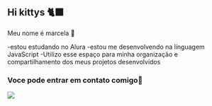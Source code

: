 ## Hi kittys 🐈‍⬛
Meu nome é marcela 🖤

-estou estudando no Alura
-estou me desenvolvendo na línguagem JavaScript
-Utilizo esse espaço para minha organização e compartilhamento dos meus projetos desenvolvidos

### Voce pode entrar em contato comigo📱
![](https://media1.tenor.com/m/uPPjjcYgrCIAAAAC/kuromi-sanrio.gif)
